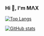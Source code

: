 ### Hi 👋, I'm MΛX

<!-- DEL Keybase
- [Keybase](https://keybase.io/maxkorsov "Go to my homepage in Keybase")
-->

[![Top Langs](https://github-readme-stats.vercel.app/api/top-langs/?username=maxkorsov&theme=github_dark&layout=compact)](https://github.com/maxkorsov)

[![GitHub stats](https://github-readme-stats.vercel.app/api?username=maxkorsov&show_icons=true&theme=github_dark)](https://github.com/maxkorsov)

<!--
### Hi there 👋

**maxkorsov/maxkorsov** is a ✨ _special_ ✨ repository because its `README.md` (this file) appears on your GitHub profile.

Here are some ideas to get you started:

- 🔭 I’m currently working on ...
- 🌱 I’m currently learning ...
- 👯 I’m looking to collaborate on ...
- 🤔 I’m looking for help with ...
- 💬 Ask me about ...
- 📫 How to reach me: ...
- 😄 Pronouns: ...
- ⚡ Fun fact: ...
-->
